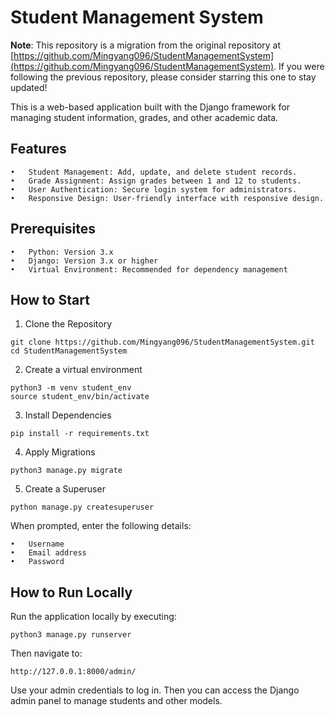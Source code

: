 # Student Management System

**Note**: This repository is a migration from the original repository at [https://github.com/Mingyang096/StudentManagementSystem](https://github.com/Mingyang096/StudentManagementSystem). If you were following the previous repository, please consider starring this one to stay updated!


This is a web-based application built with the Django framework for managing student information, grades, and other academic data.

## Features

	•	Student Management: Add, update, and delete student records.
	•	Grade Assignment: Assign grades between 1 and 12 to students.
	•	User Authentication: Secure login system for administrators.
	•	Responsive Design: User-friendly interface with responsive design.

## Prerequisites

	•	Python: Version 3.x
	•	Django: Version 3.x or higher
	•	Virtual Environment: Recommended for dependency management


## How to Start

1. Clone the Repository
```
git clone https://github.com/Mingyang096/StudentManagementSystem.git
cd StudentManagementSystem
```

2. Create a virtual environment
```
python3 -m venv student_env
source student_env/bin/activate
```

3. Install Dependencies
```
pip install -r requirements.txt
```

4. Apply Migrations

```
python3 manage.py migrate
```

5. Create a Superuser

```
python manage.py createsuperuser
```
When prompted, enter the following details:

	•	Username
	•	Email address
	•	Password

## How to Run Locally

Run the application locally by executing:
```
python3 manage.py runserver
```

Then navigate to:
```
http://127.0.0.1:8000/admin/
```
Use your admin credentials to log in. Then you can access the Django admin panel to manage students and other models.
